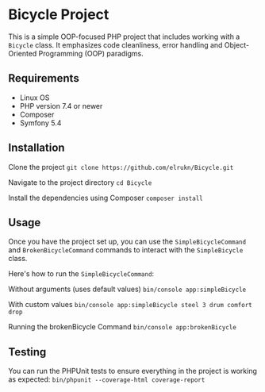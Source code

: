 # Bicycle Project

This is a simple OOP-focused PHP project that includes working with a `Bicycle` class. It emphasizes code cleanliness, error handling and Object-Oriented Programming (OOP) paradigms.

## Requirements

- Linux OS
- PHP version 7.4 or newer
- Composer
- Symfony 5.4

## Installation
Clone the project
`git clone https://github.com/elrukn/Bicycle.git`

Navigate to the project directory
`cd Bicycle`

Install the dependencies using Composer
`composer install`


## Usage

Once you have the project set up, you can use the `SimpleBicycleCommand` and `BrokenBicycleCommand` commands to interact with the `SimpleBicycle` class.

Here's how to run the `SimpleBicycleCommand`:


Without arguments (uses default values)
`bin/console app:simpleBicycle`

With custom values
`bin/console app:simpleBicycle steel 3 drum comfort drop` 

Running the brokenBicycle Command
`bin/console app:brokenBicycle`


## Testing

You can run the PHPUnit tests to ensure everything in the project is working as expected:
``` bin/phpunit --coverage-html coverage-report ```
